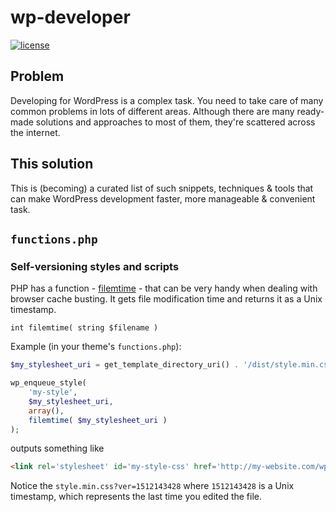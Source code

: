 # wp-developer

[![license](https://img.shields.io/github/license/selrond/wp-developer.svg?style=flat-square)](https://choosealicense.com/licenses/mit/)

## Problem

Developing for WordPress is a complex task. You need to take care of many common problems in lots of different areas. Although there are many ready-made solutions and approaches to most of them, they're scattered across the internet.  

## This solution

This is (becoming) a curated list of such snippets, techniques & tools that can make WordPress development faster, more manageable & convenient task.

## `functions.php`

### Self-versioning styles and scripts

PHP has a function - [filemtime](https://secure.php.net/manual/en/function.filemtime.php) - that can be very handy when dealing with browser cache busting. It gets file modification time and returns it as a Unix timestamp.

`int filemtime( string $filename )`

Example (in your theme's `functions.php`):

```php
$my_stylesheet_uri = get_template_directory_uri() . '/dist/style.min.css';

wp_enqueue_style( 
	'my-style',
	$my_stylesheet_uri, 
	array(), 
	filemtime( $my_stylesheet_uri ) 
);
```

outputs something like 

```html
<link rel='stylesheet' id='my-style-css' href='http://my-website.com/wp-content/themes/my-theme/dist/style.min.css?ver=1512143428' type='text/css' media='all' />
```

Notice the `style.min.css?ver=1512143428` where `1512143428` is a Unix timestamp, which represents the last time you edited the file.

